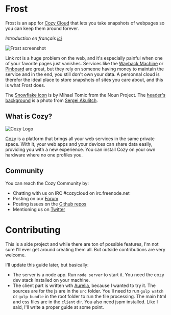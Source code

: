 # **Frost**

Frost is an app for [Cozy Cloud](http://cozy.io) that lets you take snapshots of webpages so you can keep them around forever.

*Introduction en français [ici](https://forum.cozy.io/t/frost-application/2123)*

![Frost screenshot](https://forum.cozy.io/uploads/default/original/1X/94599e30da39e09b29456ae3ca8527de90ee0a83.png)

Link rot is a huge problem on the web, and it's especially painful when one of your favorite pages just vanishes. Services like the [Wayback Machine](https://archive.org/web/) or [Pinboard](https://pinboard.in/) are great, but they rely on someone having money to maintain the service and in the end, you still don't own your data. A personnal cloud is therefor the ideal place to store snapshots of sites you care about, and this is what Frost does.

The [Snowflake icon](https://thenounproject.com/search/?q=freeze&i=214113) is by Mihael Tomic from the Noun Project.
The [header's background](https://unsplash.com/photos/MvftAbKK9Ek) is a photo from [Sergei Akulitch](https://unsplash.com/sakulich).


## What is Cozy?

![Cozy Logo](https://raw.github.com/mycozycloud/cozy-setup/gh-pages/assets/images/happycloud.png)

[Cozy](http://cozy.io) is a platform that brings all your web services in the
same private space.  With it, your web apps and your devices can share data
easily, providing you
with a new experience. You can install Cozy on your own hardware where no one
profiles you.

## Community

You can reach the Cozy Community by:

* Chatting with us on IRC #cozycloud on irc.freenode.net
* Posting on our [Forum](https://forum.cozy.io/)
* Posting issues on the [Github repos](https://github.com/cozy/)
* Mentioning us on [Twitter](http://twitter.com/mycozycloud)

# Contributing

This is a side project and while there are ton of possible features, I'm not sure I'll ever get around creating them all. But outside contributions are very welcome.

I'll update this guide later, but basically:

- The server is a node app. Run `node server` to start it. You need the cozy dev stack installed on your machine.
- The client part is written wth [Aurelia](http://aurelia.io/), because I wanted to try it. The sources are for the js are in the `src` folder. You'll need to run `gulp watch` or `gulp bundle` in the root folder to run the file processing. The main html and css files are in the `client` dir. You also need jspm installed. Like I said, I'll write a proper guide at some point.
